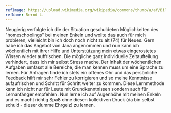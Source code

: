 ```yaml
---
refImage: https://upload.wikimedia.org/wikipedia/commons/thumb/a/af/Bill_Gates_-_Nov._8%2C_2019.jpg/395px-Bill_Gates_-_Nov._8%2C_2019.jpg
refName: Bernd L.
---
```

Neugierig verfolgte ich die der Situation geschuldeten Möglichkeiten des &quot;homeschoolings&quot; bei
meinen Enkeln und wollte das auch für mich probieren, vielleicht bin ich doch noch nicht zu alt (74)
für Neues.
Gern habe ich das Angebot von Jana angenommen und nun kann ich wöchentlich mit ihrer Hilfe
und Unterstützung mein etwas eingerostetes Wissen wieder auffrischen. Die mögliche ganz
individuelle Zeitaufteilung verhindert, dass ich mir selbst Stress mache. Der Inhalt der
wöchentlichen Aufgaben umfasst alle Bereiche, die man kennen muss um eine Sprache zu lernen.
Für Anfragen finde ich stets ein offenes Ohr und das persönliche Feedback hilft mir sehr Fehler zu
korrigieren und so meine Kenntnisse aufzufrischen und Schritt für Schritt weiter zu kommen.
Diese Lernmethode kann ich nicht nur für Leute mit Grundkenntnissen sondern auch für
Lernanfänger empfehlen.
Nun lerne ich auf Augenhöhe mit meinen Enkeln und es macht richtig Spaß ohne diesen kollektiven
Druck (da bin selbst schuld - dieser dumme Ehrgeiz) zu lernen.